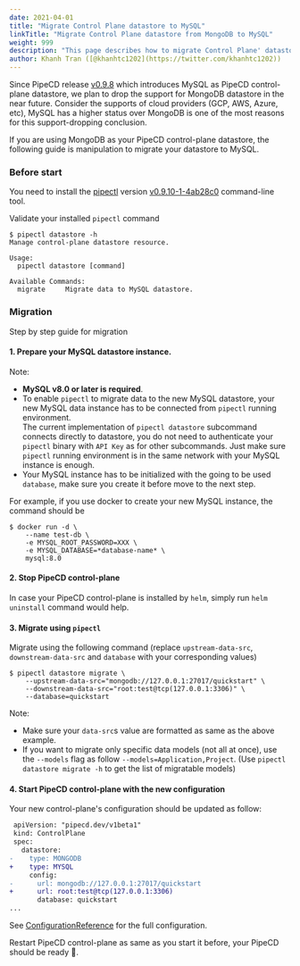 ```yaml
---
date: 2021-04-01
title: "Migrate Control Plane datastore to MySQL"
linkTitle: "Migrate Control Plane datastore from MongoDB to MySQL"
weight: 999
description: "This page describes how to migrate Control Plane' datastore from MongoDB to MySQL."
author: Khanh Tran ([@khanhtc1202](https://twitter.com/khanhtc1202))
---
```


Since PipeCD release [v0.9.8](/blog/2021/03/25/release-v0.9.8) which introduces MySQL as PipeCD control-plane datastore, we plan to drop the support for MongoDB datastore in the near future.
Consider the supports of cloud providers (GCP, AWS, Azure, etc), MySQL has a higher status over MongoDB is one of the most reasons for this support-dropping conclusion.

If you are using MongoDB as your PipeCD control-plane datastore, the following guide is manipulation to migrate your datastore to MySQL.

### Before start

You need to install the [pipectl](/docs/user-guide/command-line-tool/#installation) version [v0.9.10-1-4ab28c0](https://github.com/pipe-cd/pipe/releases/tag/v0.9.10-1-4ab28c0) command-line tool.

Validate your installed `pipectl` command

```console
$ pipectl datastore -h
Manage control-plane datastore resource.

Usage:
  pipectl datastore [command]

Available Commands:
  migrate     Migrate data to MySQL datastore.
```

### Migration

Step by step guide for migration

#### 1. Prepare your MySQL datastore instance.

Note:
- __MySQL v8.0 or later is required__.
- To enable `pipectl` to migrate data to the new MySQL datastore, your new MySQL data instance has to be connected from `pipectl` running environment.\
The current implementation of `pipectl datastore` subcommand connects directly to datastore, you do not need to authenticate your `pipectl` binary with `API Key` as for other subcommands. Just make sure `pipectl` running environment is in the same network with your MySQL instance is enough.
- Your MySQL instance has to be initialized with the going to be used `database`, make sure you create it before move to the next step.

For example, if you use docker to create your new MySQL instance, the command should be
```console
$ docker run -d \
    --name test-db \
    -e MYSQL_ROOT_PASSWORD=XXX \
    -e MYSQL_DATABASE=*database-name* \
    mysql:8.0
```

#### 2. Stop PipeCD control-plane

In case your PipeCD control-plane is installed by `helm`, simply run `helm uninstall` command would help.

#### 3. Migrate using `pipectl`

Migrate using the following command (replace `upstream-data-src`, `downstream-data-src` and `database` with your corresponding values)

```console
$ pipectl datastore migrate \
    --upstream-data-src="mongodb://127.0.0.1:27017/quickstart" \
    --downstream-data-src="root:test@tcp(127.0.0.1:3306)" \
    --database=quickstart
```

Note:
- Make sure your `data-src`s value are formatted as same as the above example.
- If you want to migrate only specific data models (not all at once), use the `--models` flag as follow `--models=Application,Project`. (Use `pipectl datastore migrate -h` to get the list of migratable models)

#### 4. Start PipeCD control-plane with the new configuration

Your new control-plane's configuration should be updated as follow:

```diff
 apiVersion: "pipecd.dev/v1beta1"
 kind: ControlPlane
 spec:
   datastore:
-    type: MONGODB
+    type: MYSQL
     config:
-      url: mongodb://127.0.0.1:27017/quickstart
+      url: root:test@tcp(127.0.0.1:3306)
       database: quickstart
...
```
See [ConfigurationReference](/docs/operator-manual/control-plane/configuration-reference/) for the full configuration.

Restart PipeCD control-plane as same as you start it before, your PipeCD should be ready 🚀.
